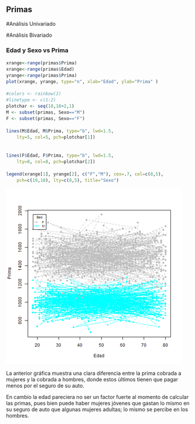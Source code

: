 ## Primas

#Análisis Univariado


#Análisis Bivariado

### Edad y Sexo vs Prima

```R
xrange<-range(primas$Prima)
xrange<-range(primas$Edad)
yrange<-range(primas$Prima)
plot(xrange, yrange, type="n", xlab="Edad", ylab="Prima" ) 

#colors <- rainbow(2)
#linetype <- c(1:2)
plotchar <- seq(18,18+2,1)
M <- subset(primas, Sexo=="M")
F <- subset(primas, Sexo=="F")

lines(M$Edad, M$Prima, type="b", lwd=1.5,
    lty=5, col=5, pch=plotchar[1])


lines(F$Edad, F$Prima, type="b", lwd=1.5,
    lty=8, col=8, pch=plotchar[2])

legend(xrange[1], yrange[2], c("F","M"), cex=.7, col=c(8,5),
  	pch=c(19,18), lty=c(8,5), title="Sexo")
```
![plot of edad y sexo](images/plot1.png) 

La anterior gráfica muestra una clara diferencia entre la prima cobrada a mujeres y la cobrada a hombres, donde estos últimos tienen que pagar menos por el seguro de su auto. 

En cambio la edad pareciera no ser un factor fuerte al momento de calcular las primas, pues bien puede haber mujeres jóvenes que gastan lo mismo en su seguro de auto que algunas mujeres adultas; lo mismo se percibe en los hombres.
